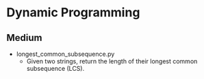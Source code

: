 Dynamic Programming
===================


## Medium

+ longest_common_subsequence.py
  - Given two strings, return the length of their longest common subsequence (LCS).


